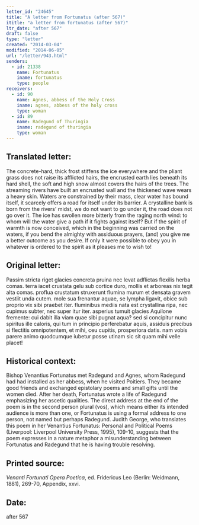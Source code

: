 ```yaml
---
letter_id: "24645"
title: "A letter from Fortunatus (after 567)"
ititle: "a letter from fortunatus (after 567)"
ltr_date: "after 567"
draft: false
type: "letter"
created: "2014-03-04"
modified: "2014-06-05"
url: "/letter/943.html"
senders:
  - id: 21338
    name: Fortunatus
    iname: fortunatus
    type: people
receivers:
  - id: 90
    name: Agnes, abbess of the Holy Cross
    iname: agnes, abbess of the holy cross
    type: woman
  - id: 89
    name: Radegund of Thuringia
    iname: radegund of thuringia
    type: woman
---
```

<h2> Translated letter:</h2>The concrete-hard, thick frost stiffens the ice everywhere
and the pliant grass does not raise its afflicted hairs,
the encrusted earth lies beneath its hard shell,
the soft and high snow almost covers the hairs of the trees.
The streaming rivers have built an encrusted wall
and the thickened wave wears a heavy skin.
Waters are constrained by their mass, clear water has bound itself,
it scarcely offers a road for itself under its barrier.
A crystalline bank is born from the rivers' midst,
we do not want to go under it, the road does not go over it.
The ice has swollen more bitterly from the raging north wind:
to whom will the water give a path if it fights against itself?
But if the spirit of warmth is now conceived,
which in the beginning was carried on the waters,
if you bend the almighty with assiduous prayers,
(and) you give me a better outcome as you desire.
If only it were possible to obey you in whatever
is ordered to the spirit as it pleases me to wish to!
<h2 class="mt-4"> Original letter:</h2>Passim stricta riget glacies concreta pruina
nec levat adflictas flexilis herba comas.
terra iacet crustata gelu sub cortice duro,
mollis et arboreas nix tegit alta comas.
proflua crustatum struxerunt flumina murum
et densata gravem vestiit unda cutem.
mole sua frenantur aquae, se lympha ligavit,
obice sub proprio vix sibi praebet iter.
fluminibus mediis nata est crystallina ripa,
nec cupimus subter, nec super itur iter.
asperius tumuit glacies Aquilone fremente:
cui dabit illa viam quae sibi pugnat aqua?
sed si concipitur nunc spiritus ille caloris,
qui tum in principio perferebatur aquis,
assiduis precibus si flectitis omnipotentem,
et mihi, ceu cupitis, prosperiora datis.
nam vobis parere animo quodcumque iubetur
posse utinam sic sit quam mihi velle placet!
<h2 class="mt-4"> Historical context:</h2>Bishop Venantius Fortunatus met Radegund and Agnes, whom Radegund had had installed as her abbess, when he visited Poitiers. They became good friends and exchanged epistolary poems and small gifts until the women died. After her death, Fortunatus wrote a life of Radegund emphasizing her ascetic qualities.
The direct address at the end of the poem is in the second person plural (vos), which means either its intended audience is more than one, or Fortunatus is using a formal address to one person, not named but perhaps Radegund.  Judith George, who translates this poem in her Venantius Fortunatus:  Personal and Political Poems (Liverpool:  Liverpool University Press, 1995), 109-10, suggests that the poem expresses in a nature metaphor a misunderstanding between Fortunatus and Radegund that he is having trouble resolving.
<h2 class="mt-4"> Printed source:</h2><p><em>Venanti Fortunati Opera Poetica</em>, ed. Fridericus Leo (Berlin: Weidmann, 1881), 269-70, Appendix, xxvi.</p><h2 class="mt-4"> Date:</h2>after 567
